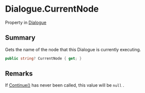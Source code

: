 # Dialogue.CurrentNode

Property in [Dialogue](/docs/api/csharp/yarn.dialogue.md)

## Summary


Gets the name of the node that this Dialogue is currently executing.


```csharp
public string? CurrentNode { get; }
```

## Remarks

If  <a href="yarn.dialogue.continue.md">Continue()</a>  has never been called, this value
will be  `null` .

